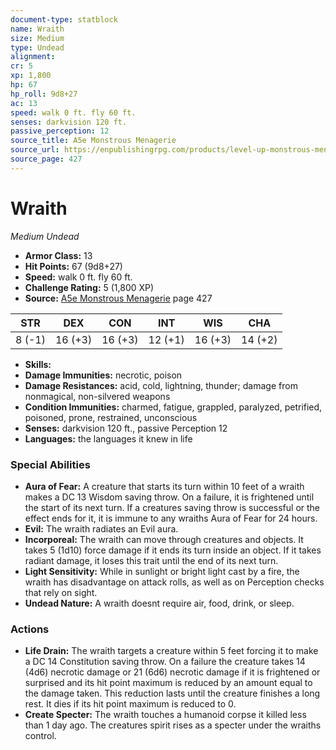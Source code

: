```yaml
---
document-type: statblock
name: Wraith
size: Medium
type: Undead
alignment: 
cr: 5
xp: 1,800
hp: 67
hp_roll: 9d8+27
ac: 13
speed: walk 0 ft. fly 60 ft.
senses: darkvision 120 ft. 
passive_perception: 12
source_title: A5e Monstrous Menagerie
source_url: https://enpublishingrpg.com/products/level-up-monstrous-menagerie-a5e
source_page: 427
---
```


# Wraith

*Medium* *Undead*

- **Armor Class:** 13
- **Hit Points:** 67 (9d8+27)
- **Speed:** walk 0 ft. fly 60 ft.
- **Challenge Rating:** 5 (1,800 XP)
- **Source:** [A5e Monstrous Menagerie](https://enpublishingrpg.com/products/level-up-monstrous-menagerie-a5e) page 427

| STR | DEX | CON | INT | WIS | CHA |
| --- | --- | --- | --- | --- | --- |
| 8 (-1) | 16 (+3) | 16 (+3) | 12 (+1) | 16 (+3) | 14 (+2) |

- **Skills:** 
- **Damage Immunities:** necrotic, poison
- **Damage Resistances:** acid, cold, lightning, thunder; damage from nonmagical, non-silvered weapons
- **Condition Immunities:** charmed, fatigue, grappled, paralyzed, petrified, poisoned, prone, restrained, unconscious
- **Senses:** darkvision 120 ft., passive Perception 12
- **Languages:** the languages it knew in life

### Special Abilities

- **Aura of Fear:** A creature that starts its turn within 10 feet of a wraith makes a DC 13 Wisdom saving throw. On a failure, it is frightened until the start of its next turn. If a creatures saving throw is successful or the effect ends for it, it is immune to any wraiths Aura of Fear for 24 hours.
- **Evil:** The wraith radiates an Evil aura.
- **Incorporeal:** The wraith can move through creatures and objects. It takes 5 (1d10) force damage if it ends its turn inside an object. If it takes radiant damage, it loses this trait until the end of its next turn.
- **Light Sensitivity:** While in sunlight or bright light cast by a fire, the wraith has disadvantage on attack rolls, as well as on Perception checks that rely on sight.
- **Undead Nature:** A wraith doesnt require air, food, drink, or sleep.

### Actions

- **Life Drain:** The wraith targets a creature within 5 feet  forcing it to make a DC 14 Constitution saving throw. On a failure  the creature takes 14 (4d6) necrotic damage  or 21 (6d6) necrotic damage if it is frightened or surprised  and its hit point maximum is reduced by an amount equal to the damage taken. This reduction lasts until the creature finishes a long rest. It dies if its hit point maximum is reduced to 0.
- **Create Specter:** The wraith touches a humanoid corpse it killed less than 1 day ago. The creatures spirit rises as a specter under the wraiths control.
